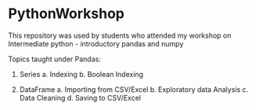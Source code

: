 # PythonWorkshop

This repository was used by students who attended my workshop on Intermediate python - introductory pandas and numpy

Topics taught under Pandas:
1. Series
  a. Indexing
  b. Boolean Indexing
  
2. DataFrame
  a. Importing from CSV/Excel
  b. Exploratory data Analysis
  c. Data Cleaning 
  d. Saving to CSV/Excel
